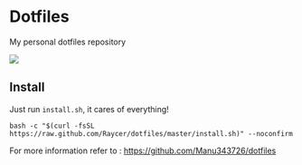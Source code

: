 # Dotfiles

My personal dotfiles repository

![](https://raw.githubusercontent.com/Raycer/dotfiles/master/dotfiles.png)

## Install

Just run `install.sh`, it cares of everything!

    bash -c "$(curl -fsSL https://raw.github.com/Raycer/dotfiles/master/install.sh)" --noconfirm

For more information refer to : https://github.com/Manu343726/dotfiles
